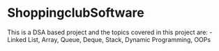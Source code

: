 # ShoppingclubSoftware
This is a DSA based project and the topics covered in this project are: - Linked List, Array, Queue, Deque, Stack, Dynamic Programming, OOPs
